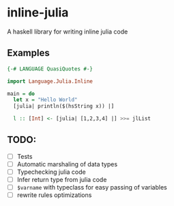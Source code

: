 # inline-julia
A haskell library for writing inline julia code

## Examples

```haskell
{-# LANGUAGE QuasiQuotes #-}

import Language.Julia.Inline

main = do
  let x = "Hello World"
  [julia| println($(hsString x)) |]

  l :: [Int] <- [julia| [1,2,3,4] |] >>= jlList
```

## TODO:
- [ ] Tests
- [ ] Automatic marshaling of data types
- [ ] Typechecking julia code
- [ ] Infer return type from julia code
- [ ] `$varname` with typeclass for easy passing of variables
- [ ] rewrite rules optimizations
